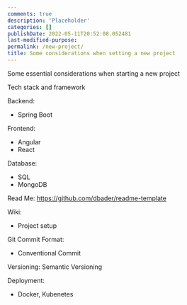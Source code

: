 ```yaml
---
comments: true
description: 'Placeholder' 
categories: []
publishDate: 2022-05-11T20:52:08.052481
last-modified-purpose:
permalink: /new-project/
title: Some considerations when setting a new project
---
```


Some essential considerations when starting a new project

Tech stack and framework

Backend:
- Spring Boot

Frontend:
- Angular
- React

Database:
- SQL
- MongoDB

Read Me:
https://github.com/dbader/readme-template

Wiki:
- Project setup

Git Commit Format:
- Conventional Commit

Versioning: Semantic Versioning

Deployment:
- Docker, Kubenetes